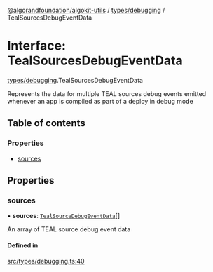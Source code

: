 [@algorandfoundation/algokit-utils](../README.md) / [types/debugging](../modules/types_debugging.md) / TealSourcesDebugEventData

# Interface: TealSourcesDebugEventData

[types/debugging](../modules/types_debugging.md).TealSourcesDebugEventData

Represents the data for multiple TEAL sources debug events emitted whenever an app is compiled as part of a deploy in debug mode

## Table of contents

### Properties

- [sources](types_debugging.TealSourcesDebugEventData.md#sources)

## Properties

### sources

• **sources**: [`TealSourceDebugEventData`](types_debugging.TealSourceDebugEventData.md)[]

An array of TEAL source debug event data

#### Defined in

[src/types/debugging.ts:40](https://github.com/algorandfoundation/algokit-utils-ts/blob/main/src/types/debugging.ts#L40)
